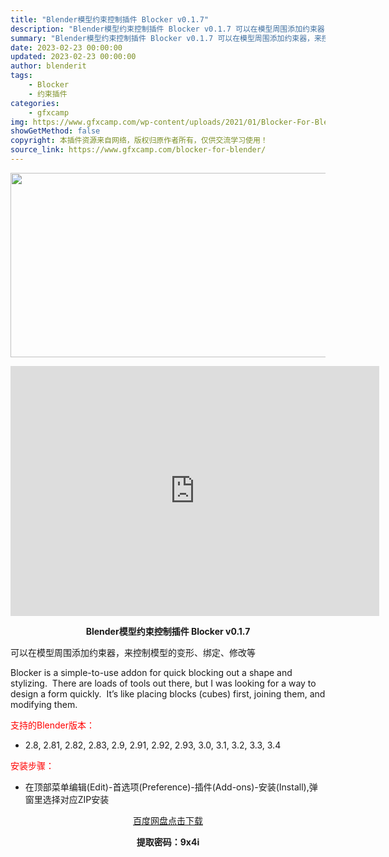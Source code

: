 ```yaml
---
title: "Blender模型约束控制插件 Blocker v0.1.7"
description: "Blender模型约束控制插件 Blocker v0.1.7 可以在模型周围添加约束器，来控制模型的变形、绑定、修改等 Blocker is a simple-to-use addon for qui..."
summary: "Blender模型约束控制插件 Blocker v0.1.7 可以在模型周围添加约束器，来控制模型的变形、绑定、修改等 Blocker is a simple-to-use addon for qui..."
date: 2023-02-23 00:00:00
updated: 2023-02-23 00:00:00
author: blenderit
tags: 
    - Blocker
    - 约束插件
categories:
    - gfxcamp
img: https://www.gfxcamp.com/wp-content/uploads/2021/01/Blocker-For-Blender.jpg
showGetMethod: false
copyright: 本插件资源来自网络，版权归原作者所有，仅供交流学习使用！
source_link: https://www.gfxcamp.com/blocker-for-blender/
---
```

<div><p><img decoding="async" class="aligncenter size-full wp-image-110154" src="https://www.gfxcamp.com/wp-content/uploads/2021/01/Blocker-For-Blender.jpg" data-src="https://www.gfxcamp.com/wp-content/uploads/2021/01/Blocker-For-Blender.jpg" alt="" width="590" height="295" data-srcset="https://www.gfxcamp.com/wp-content/uploads/2021/01/Blocker-For-Blender.jpg 590w, https://www.gfxcamp.com/wp-content/uploads/2021/01/Blocker-For-Blender-150x75.jpg 150w" data-sizes="(max-width: 590px) 100vw, 590px"></p><p style="text-align: center;"><iframe loading="lazy" src="https://player.youku.com/embed/XNTk0NDExMTA0NA==" width="590" height="400" frameborder="0" allowfullscreen="allowfullscreen" data-mce-fragment="1"></iframe></p><p style="text-align: center;"><strong>Blender模型约束控制插件 Blocker v0.1.7</strong></p><p>可以在模型周围添加约束器，来控制模型的变形、绑定、修改等</p><p>Blocker is a simple-to-use addon for quick blocking out a shape and stylizing.  There are loads of tools out there, but I was looking for a way to design a form quickly.  It’s like placing blocks (cubes) first, joining them, and modifying them.</p><p style="text-align: left;"><span style="color: #ff0000;">支持的Blender版本：</span></p><ul>
<li style="text-align: left;">2.8, 2.81, 2.82, 2.83, 2.9, 2.91, 2.92, 2.93, 3.0, 3.1, 3.2, 3.3, 3.4</li>
</ul><p style="text-align: left;"><span style="color: #ff0000;">安装步骤：</span></p><ul>
<li>在顶部菜单编辑(Edit)-首选项(Preference)-插件(Add-ons)-安装(Install),弹窗里选择对应ZIP安装</li>
</ul><p style="text-align: center;"><a class="maxbutton-3 maxbutton maxbutton-baidu" target="_blank" rel="noopener" href="https://pan.baidu.com/s/1gdka7yFP1faJ85eRCHOOLA?pwd=9x4i"><span class="mb-text">百度网盘点击下载</span></a></p><p style="text-align: center;"><strong>提取密码：9x4i</strong></p></div>